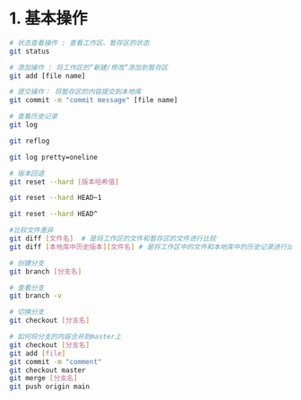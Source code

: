 

# 1. 基本操作

```bash
# 状态查看操作 : 查看工作区、暂存区的状态
git status
```



```bash
# 添加操作 : 将工作区的“新建/修改“添加到暂存区
git add [file name] 
```



```bash
# 提交操作： 将暂存区的内容提交到本地库
git commit -m "commit message" [file name]
```



```bash
# 查看历史记录
git log 

git reflog

git log pretty=oneline
```



```bash
# 版本回退
git reset --hard [版本哈希值]

git reset --hard HEAD~1

git reset --hard HEAD^
```



```bash
#比较文件差异
git diff [文件名]  # 是将工作区的文件和暂存区的文件进行比较
git diff [本地库中历史版本][文件名] # 是将工作区中的文件和本地库中的历史记录进行比较
```



```bash
# 创建分支
git branch [分支名]

# 查看分支
git branch -v

# 切换分支 
git checkout [分支名]

# 如何将分支的内容合并到master上
git checkout [分支名]
git add [file]
git commit -m "comment"
git checkout master
git merge [分支名]
git push origin main
```


